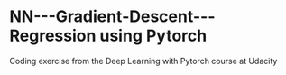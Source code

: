 # NN---Gradient-Descent---Regression using Pytorch
Coding exercise from the Deep Learning with Pytorch course at Udacity
